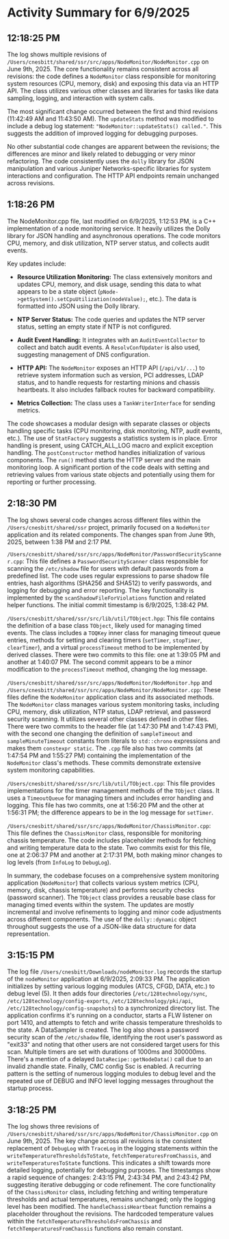 # Activity Summary for 6/9/2025

## 12:18:25 PM
The log shows multiple revisions of `/Users/cnesbitt/shared/ssr/src/apps/NodeMonitor/NodeMonitor.cpp` on June 9th, 2025.  The core functionality remains consistent across all revisions: the code defines a `NodeMonitor` class responsible for monitoring system resources (CPU, memory, disk) and exposing this data via an HTTP API.  The class utilizes various other classes and libraries for tasks like data sampling, logging, and interaction with system calls.

The most significant change occurred between the first and third revisions (11:42:49 AM and 11:43:50 AM).  The `updateStats` method was modified to include a debug log statement: `"NodeMonitor::updateStats() called."`.  This suggests the addition of improved logging for debugging purposes.


No other substantial code changes are apparent between the revisions; the differences are minor and likely related to debugging or very minor refactoring.  The code consistently uses the `dolly` library for JSON manipulation and various Juniper Networks-specific libraries for system interactions and configuration.  The HTTP API endpoints remain unchanged across revisions.


## 1:18:26 PM
The NodeMonitor.cpp file, last modified on 6/9/2025, 1:12:53 PM,  is a C++ implementation of a node monitoring service.  It heavily utilizes the Dolly library for JSON handling and asynchronous operations.  The code monitors CPU, memory, and disk utilization, NTP server status, and collects audit events.

Key updates include:

* **Resource Utilization Monitoring:**  The class extensively monitors and updates CPU, memory, and disk usage, sending this data to what appears to be a state object (`pNode->getSystem().setCpuUtilization(nodeValue);`, etc.).  The data is formatted into JSON using the Dolly library.

* **NTP Server Status:** The code queries and updates the NTP server status, setting an empty state if NTP is not configured.

* **Audit Event Handling:** It integrates with an `AuditEventCollector` to collect and batch audit events.  A `ResolvConfUpdater` is also used, suggesting management of DNS configuration.

* **HTTP API:** The `NodeMonitor` exposes an HTTP API (`/api/v1/...`) to retrieve system information such as version, PCI addresses, LDAP status, and to handle requests for restarting minions and chassis heartbeats.  It also includes fallback routes for backward compatibility.

* **Metrics Collection:** The class uses a `TankWriterInterface` for sending metrics.


The code showcases a modular design with separate classes or objects handling specific tasks (CPU monitoring, disk monitoring, NTP, audit events, etc.).  The use of `StatFactory` suggests a statistics system is in place.  Error handling is present, using CATCH_ALL_LOG macro and explicit exception handling. The `postConstructor` method handles initialization of various components.  The `run()` method starts the HTTP server and the main monitoring loop.  A significant portion of the code deals with setting and retrieving values from various state objects and potentially using them for reporting or further processing.


## 2:18:30 PM
The log shows several code changes across different files within the `/Users/cnesbitt/shared/ssr` project, primarily focused on a `NodeMonitor` application and its related components.  The changes span from June 9th, 2025, between 1:38 PM and 2:17 PM.


`/Users/cnesbitt/shared/ssr/src/apps/NodeMonitor/PasswordSecurityScanner.cpp`: This file defines a `PasswordSecurityScanner` class responsible for scanning the `/etc/shadow` file for users with default passwords from a predefined list.  The code uses regular expressions to parse shadow file entries, hash algorithms (SHA256 and SHA512) to verify passwords, and logging for debugging and error reporting. The key functionality is implemented by the `scanShadowFileForViolations` function and related helper functions.  The initial commit timestamp is 6/9/2025, 1:38:42 PM.


`/Users/cnesbitt/shared/ssr/src/lib/util/TObject.hpp`: This file contains the definition of a base class `TObject`, likely used for managing timed events.  The class includes a `TOQKey` inner class for managing timeout queue entries, methods for setting and clearing timers (`setTimer`, `stopTimer`, `clearTimer`), and a virtual `processTimeout` method to be implemented by derived classes.  There were two commits to this file: one at 1:39:05 PM and another at 1:40:07 PM. The second commit appears to be a minor modification to the `processTimeout` method, changing the log message.


`/Users/cnesbitt/shared/ssr/src/apps/NodeMonitor/NodeMonitor.hpp` and `/Users/cnesbitt/shared/ssr/src/apps/NodeMonitor/NodeMonitor.cpp`: These files define the `NodeMonitor` application class and its associated methods. The `NodeMonitor` class manages various system monitoring tasks, including CPU, memory, disk utilization, NTP status, LDAP retrieval, and password security scanning. It utilizes several other classes defined in other files. There were two commits to the header file (at 1:47:30 PM and 1:47:43 PM), with the second one changing the definition of `sampleTimeout` and `sampleMinuteTimeout` constants from literals to `std::chrono` expressions and makes them `constexpr static`. The `.cpp` file also has two commits (at 1:47:54 PM and 1:55:27 PM) containing the implementation of the  `NodeMonitor` class's methods.  These commits demonstrate extensive system monitoring capabilities.


`/Users/cnesbitt/shared/ssr/src/lib/util/TObject.cpp`:  This file provides implementations for the timer management methods of the `TObject` class. It uses a `TimeoutQueue` for managing timers and includes error handling and logging. This file has two commits, one at 1:56:20 PM and the other at 1:56:31 PM; the difference appears to be in the log message for `setTimer`.


`/Users/cnesbitt/shared/ssr/src/apps/NodeMonitor/ChassisMonitor.cpp`: This file defines the `ChassisMonitor` class, responsible for monitoring chassis temperature. The code includes placeholder methods for fetching and writing temperature data to the state.  Two commits exist for this file, one at 2:06:37 PM and another at 2:17:31 PM, both making minor changes to log levels (from `InfoLog` to `DebugLog`).


In summary, the codebase focuses on a comprehensive system monitoring application (`NodeMonitor`) that collects various system metrics (CPU, memory, disk, chassis temperature) and performs security checks (password scanner).  The `TObject` class provides a reusable base class for managing timed events within the system.  The updates are mostly incremental and involve refinements to logging and minor code adjustments across different components.  The use of the `dolly::dynamic` object throughout suggests the use of a JSON-like data structure for data representation.


## 3:15:15 PM
The log file `/Users/cnesbitt/Downloads/nodeMonitor.log` records the startup of the `nodeMonitor` application at 6/9/2025, 2:09:33 PM.  The application initializes by setting various logging modules (ATCS, CFGD, DATA, etc.) to debug level (5).  It then adds four directories (`/etc/128technology/sync`, `/etc/128technology/config-exports`, `/etc/128technology/pki/api`, `/etc/128technology/config-snapshots`) to a synchronized directory list.  The application confirms it's running on a conductor, starts a FLW listener on port 1410, and attempts to fetch and write chassis temperature thresholds to the state.  A DataSampler is created. The log also shows a password security scan of the `/etc/shadow` file, identifying the root user's password as "exit33" and noting that other users are not considered target users for this scan.  Multiple timers are set with durations of 1000ms and 300000ms.  There's a mention of a delayed `DataRecipe::getNodeData()` call due to an invalid zhandle state. Finally, CMC config Ssc is enabled.  A recurring pattern is the setting of numerous logging modules to debug level and the repeated use of DEBUG and INFO level logging messages throughout the startup process.


## 3:18:25 PM
The log shows three revisions of `/Users/cnesbitt/shared/ssr/src/apps/NodeMonitor/ChassisMonitor.cpp` on June 9th, 2025.  The key change across all revisions is the consistent replacement of `DebugLog` with `TraceLog` in the logging statements within the `writeTemperatureThresholdsToState`, `fetchTemperaturesFromChassis`, and `writeTemperaturesToState` functions.  This indicates a shift towards more detailed logging, potentially for debugging purposes.  The timestamps show a rapid sequence of changes: 2:43:15 PM, 2:43:34 PM, and 2:43:42 PM, suggesting iterative debugging or code refinement.  The core functionality of the `ChassisMonitor` class, including fetching and writing temperature thresholds and actual temperatures, remains unchanged; only the logging level has been modified.  The `handleChassisHeartbeat` function remains a placeholder throughout the revisions.  The hardcoded temperature values within the `fetchTemperatureThresholdsFromChassis` and `fetchTemperaturesFromChassis` functions also remain constant.
